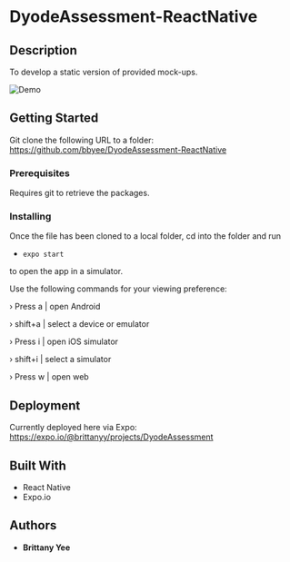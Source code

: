 # DyodeAssessment-ReactNative


## Description

To develop a static version of provided mock-ups.

![Demo](demo/mobileDemo.gif)


## Getting Started

Git clone the following URL to a folder: https://github.com/bbyee/DyodeAssessment-ReactNative

### Prerequisites

Requires git to retrieve the packages.

### Installing

Once the file has been cloned to a local folder, cd into the folder and run

- `expo start`

to open the app in a simulator.

Use the following commands for your viewing preference:

 › Press a | open Android
 
 › shift+a | select a device or emulator
 
 › Press i | open iOS simulator
 
 › shift+i | select a simulator
 
 › Press w | open web


## Deployment

Currently deployed here via Expo: https://expo.io/@brittanyy/projects/DyodeAssessment


## Built With

- React Native
- Expo.io


## Authors

- **Brittany Yee**
